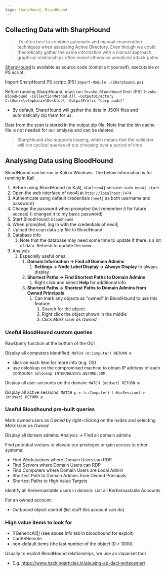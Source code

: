 ```yaml
---
tags: SharpHound, BloodHound
---
```

## Collecting Data with SharpHound

> It’s often best to combine automatic and manual enumeration techniques when assessing Active Directory. Even though we could theoretically gather the same information with a manual approach, graphical relationships often reveal otherwise unnoticed attack paths.

[SharpHound](https://bloodhound.readthedocs.io/en/latest/data-collection/sharphound.html) is available as source code (compile it yourself), executable or PS script.

Import SharpHound PS script:
(PS) `Import-Module .\Sharphound.ps1`

Before running SharpHound, must run `Invoke-BloodHound` first:
(PS) `Invoke-BloodHound -CollectionMethod All -OutputDirectory C:\Users\stephanie\Desktop\ -OutputPrefix "corp audit"`
- By default, SharpHound will gather the data in JSON files and automatically zip them for us.

Data from the scan is stored in the output zip file. Note that the bin cache file is not needed for our analysis and can be deleted.

> SharpHound also supports looping, which means that the collector will run cyclical queries of our choosing over a period of time

## Analysing Data using BloodHound

BloodHound can be run in Kali or Windows. The below information is for running in Kali.

1. Before using BloodHound (in Kali), start `neo4j` service:
   `sudo neo4j start`
2. Open the web interface of neo4j at `http://localhost:7474`
3. Authenticate using default credentials (`neo4j` as both username and password)
4. Change the password when prompted (but remember it for future access) (I changed it to my basic password)
5. Start BloodHound:
   `bloodhound`
6. When prompted, log in with the credentials of neo4j
7. Upload the scan data zip file to BloodHound
8. Database info
	1. Note that the database may need some time to update if there is a lot of data. Refresh to update the view
9. Analysis
	1. Especially useful ones: 
		1. **Domain Information -> Find all Domain Admins**
			1. **Settings -> Node Label Display -> Always Display** to always display
		2. **Shortest Paths -> Find Shortest Paths to Domain Admins**
			1. Right click and select **Help** for additional info
		3. **Shortest Paths -> Shortest Paths to Domain Admins from Owned Principals**
			1. Can mark any objects as "owned" in BloodHound to use this feature:
				1. Search for the object
				2. Right click the object shown in the middle
				3. Click *Mark User as Owned*

### Useful BloodHound custom queries
RawQuery function at the bottom of the GUI

Display all computers identified:
`MATCH (m:Computer) RETURN m`
- click on each item for more info (e.g. OS)
- use nslookup on the compromised machine to obtain IP address of each computer:
  `nslookup INTERNALSRV1.BEYOND.COM`

Display all user accounts on the domain:
`MATCH (m:User) RETURN m`

Display all active sessions:
`MATCH p = (c:Computer)-[:HasSession]->(m:User) RETURN p`

### Useful Bloodhound pre-built queries

Mark owned users as *Owned* by right-clicking on the nodes and selecting *Mark User as Owned*

Display all domain admins:
Analysis -> Find all domain admins

Find potential vectors to elevate our privileges or gain access to other systems:
- Find Workstations where Domain Users can RDP
- Find Servers where Domain Users can RDP
- Find Computers where Domain Users are Local Admin
- Shortest Path to Domain Admins from Owned Principals
- Shortest Paths to High Value Targets

Identify all Kerberoastable users in domain:
List all Kerberoastable Accounts

For an owned account:
- Outbound object control (list stuff this account can do)

### High value items to look for
- [[GenericAll]] (see abuse info tab in bloodhound for exploit)
- CanPSRemote
- non-default items (the last number of the object ID > 1000)

Usually to exploit BloodHound relationships, we use an impacket tool
- E.g. https://www.hackingarticles.in/abusing-ad-dacl-writeowner/






